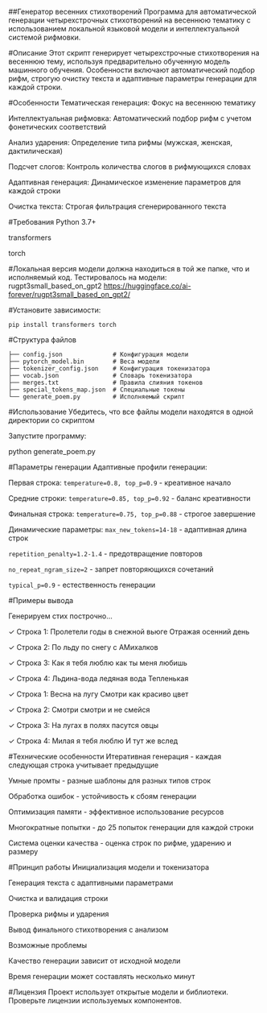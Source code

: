 ##Генератор весенних стихотворений
Программа для автоматической генерации четырехстрочных стихотворений на весеннюю тематику с использованием локальной языковой модели и интеллектуальной системой рифмовки.

#Описание
Этот скрипт генерирует четырехстрочные стихотворения на весеннюю тему, используя предварительно обученную модель машинного обучения. Особенности включают автоматический подбор рифм, строгую очистку текста и адаптивные параметры генерации для каждой строки.

#Особенности
Тематическая генерация: Фокус на весеннюю тематику

Интеллектуальная рифмовка: Автоматический подбор рифм с учетом фонетических соответствий

Анализ ударения: Определение типа рифмы (мужская, женская, дактилическая)

Подсчет слогов: Контроль количества слогов в рифмующихся словах

Адаптивная генерация: Динамическое изменение параметров для каждой строки

Очистка текста: Строгая фильтрация сгенерированного текста

#Требования
Python 3.7+

transformers

torch

#Локальная версия модели должна находиться в той же папке, что и исполняемый код. 
Тестировалось на модели: rugpt3small_based_on_gpt2
https://huggingface.co/ai-forever/rugpt3small_based_on_gpt2/

#Установите зависимости:
```
pip install transformers torch
```
#Структура файлов
```
├── config.json              # Конфигурация модели
├── pytorch_model.bin        # Веса модели
├── tokenizer_config.json    # Конфигурация токенизатора
├── vocab.json               # Словарь токенизатора
├── merges.txt               # Правила слияния токенов
├── special_tokens_map.json  # Специальные токены
└── generate_poem.py         # Исполняемый скрипт
```
#Использование
Убедитесь, что все файлы модели находятся в одной директории со скриптом

Запустите программу:

python generate_poem.py

#Параметры генерации
Адаптивные профили генерации:

Первая строка: ``` temperature=0.8, top_p=0.9 ``` - креативное начало

Средние строки: ```temperature=0.85, top_p=0.92``` - баланс креативности

Финальная строка: ```temperature=0.75, top_p=0.88``` - строгое завершение

Динамические параметры:
```max_new_tokens=14-18``` - адаптивная длина строк

```repetition_penalty=1.2-1.4``` - предотвращение повторов

```no_repeat_ngram_size=2``` - запрет повторяющихся сочетаний

```typical_p=0.9``` - естественность генерации

#Примеры вывода

Генерируем стих построчно...

✓ Строка 1: Пролетели годы в снежной вьюге Отражая осенний день

✓ Строка 2: По льду по снегу с АМихалков

✓ Строка 3: Как я тебя люблю как ты меня любишь

✓ Строка 4: Льдина-вода ледяная вода Тепленькая


✓ Строка 1: Весна на лугу Смотри как красиво цвет

✓ Строка 2: Смотри смотри и не смейся

✓ Строка 3: На лугах в полях пасутся овцы

✓ Строка 4: Милая я тебя люблю И тут же вслед

#Технические особенности
Итеративная генерация - каждая следующая строка учитывает предыдущие

Умные промты - разные шаблоны для разных типов строк

Обработка ошибок - устойчивость к сбоям генерации

Оптимизация памяти - эффективное использование ресурсов

Многократные попытки - до 25 попыток генерации для каждой строки

Система оценки качества - оценка строк по рифме, ударению и размеру

#Принцип работы
Инициализация модели и токенизатора

Генерация текста с адаптивными параметрами

Очистка и валидация строки

Проверка рифмы и ударения

Вывод финального стихотворения с анализом

Возможные проблемы

Качество генерации зависит от исходной модели

Время генерации может составлять несколько минут

#Лицензия
Проект использует открытые модели и библиотеки. Проверьте лицензии используемых компонентов.
